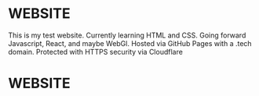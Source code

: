 # WEBSITE

This is my test website. Currently learning HTML and CSS. Going forward Javascript, React, and maybe WebGl. Hosted via GitHub Pages with a .tech domain. Protected with HTTPS security via Cloudflare
# WEBSITE

